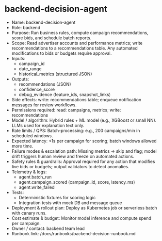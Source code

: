 # backend-decision-agent

- Name: backend-decision-agent
- Role: backend
- Purpose: Run business rules, compute campaign recommendations, score bids, and schedule batch reports.
- Scope: Read advertiser accounts and performance metrics; write recommendations to a recommendations table. Any automated modifications to bids or budgets require approval.
- Inputs:
  - campaign_id
  - date_range
  - historical_metrics (structured JSON)
- Outputs:
  - recommendations (JSON)
  - confidence_score
  - debug_evidence (feature_ids, snapshot_links)
- Side effects: write: recommendations table; enqueue notification messages for review workflows.
- Permissions required: read: campaigns, metrics; write: recommendations
- Model / algorithm: Hybrid rules + ML model (e.g., XGBoost or small NN). LLMs used for explanation text only.
- Rate limits / QPS: Batch-processing: e.g., 200 campaigns/min in scheduled windows.
- Expected latency: <1s per campaign for scoring; batch windows allowed more time.
- Failure modes & escalation path: Missing metrics => skip and flag; model drift triggers human review and freeze on automated actions.
- Safety rules & guardrails: Approval required for any action that modifies live bids or budgets; output validators to detect anomalies.
- Telemetry & logs:
  - agent.batch_run
  - agent.campaign_scored (campaign_id, score, latency_ms)
  - agent.write_failed
- Tests:
  - Deterministic fixtures for scoring logic
  - Integration tests with mock DB and message queue
- Deployment & rollout plan: Deploy as Kubernetes job or serverless batch with canary runs.
- Cost estimate & budget: Monitor model inference and compute spend per campaign.
- Owner / contact: backend team lead
- Runbook link: /docs/runbooks/backend-decision-runbook.md
